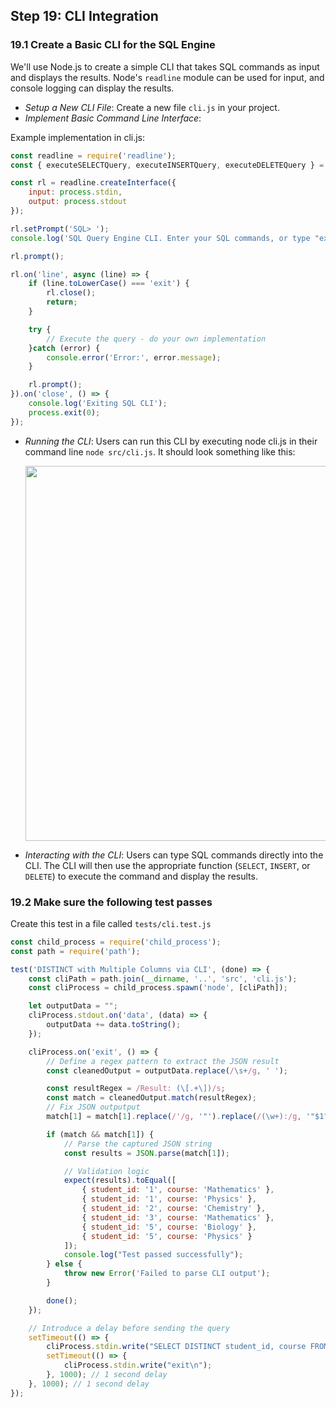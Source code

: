 ## Step 19: CLI Integration
### 19.1 Create a Basic CLI for the SQL Engine
We'll use Node.js to create a simple CLI that takes SQL commands as input and displays the results. Node's `readline` module can be used for input, and console logging can display the results.

- *Setup a New CLI File*: Create a new file `cli.js` in your project.
- *Implement Basic Command Line Interface*:

Example implementation in cli.js:

```javascript
const readline = require('readline');
const { executeSELECTQuery, executeINSERTQuery, executeDELETEQuery } = require('./queryExecuter');

const rl = readline.createInterface({
    input: process.stdin,
    output: process.stdout
});

rl.setPrompt('SQL> ');
console.log('SQL Query Engine CLI. Enter your SQL commands, or type "exit" to quit.');

rl.prompt();

rl.on('line', async (line) => {
    if (line.toLowerCase() === 'exit') {
        rl.close();
        return;
    }

    try {
        // Execute the query - do your own implementation
    }catch (error) {
        console.error('Error:', error.message);
    }

    rl.prompt();
}).on('close', () => {
    console.log('Exiting SQL CLI');
    process.exit(0);
});
```

- *Running the CLI*: Users can run this CLI by executing node cli.js in their command line `node src/cli.js`.
It should look something like this:

    <img src="./assets/tutorial-19.gif" width="600" />

- *Interacting with the CLI*: Users can type SQL commands directly into the CLI. The CLI will then use the appropriate function (`SELECT`, `INSERT`, or `DELETE`) to execute the command and display the results.

### 19.2 Make sure the following test passes

Create this test in a file called `tests/cli.test.js`

```javascript
const child_process = require('child_process');
const path = require('path');

test('DISTINCT with Multiple Columns via CLI', (done) => {
    const cliPath = path.join(__dirname, '..', 'src', 'cli.js');
    const cliProcess = child_process.spawn('node', [cliPath]);

    let outputData = "";
    cliProcess.stdout.on('data', (data) => {
        outputData += data.toString();
    });

    cliProcess.on('exit', () => {
        // Define a regex pattern to extract the JSON result
        const cleanedOutput = outputData.replace(/\s+/g, ' ');

        const resultRegex = /Result: (\[.+\])/s;
        const match = cleanedOutput.match(resultRegex);
        // Fix JSON outputput
        match[1] = match[1].replace(/'/g, '"').replace(/(\w+):/g, '"$1":');

        if (match && match[1]) {
            // Parse the captured JSON string
            const results = JSON.parse(match[1]);

            // Validation logic
            expect(results).toEqual([
                { student_id: '1', course: 'Mathematics' },
                { student_id: '1', course: 'Physics' },
                { student_id: '2', course: 'Chemistry' },
                { student_id: '3', course: 'Mathematics' },
                { student_id: '5', course: 'Biology' },
                { student_id: '5', course: 'Physics' }
            ]);
            console.log("Test passed successfully");
        } else {
            throw new Error('Failed to parse CLI output');
        }

        done();
    });

    // Introduce a delay before sending the query
    setTimeout(() => {
        cliProcess.stdin.write("SELECT DISTINCT student_id, course FROM enrollment\n");
        setTimeout(() => {
            cliProcess.stdin.write("exit\n");
        }, 1000); // 1 second delay
    }, 1000); // 1 second delay
});
```
